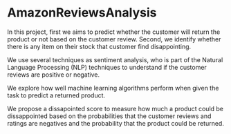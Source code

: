 # AmazonReviewsAnalysis
 
In this project, first we aims to predict whether the customer will return the product or not based on the customer review. Second, we identify whether there is any item on their stock that customer find disappointing. 

We use several techniques as sentiment analysis, who is part of the Natural Language Processing (NLP) techniques to understand if the customer reviews are positive or negative.

We explore how well machine learning algorithms perform when given the task to predict a returned product. 

We propose a dissapointed score to measure how much a product could be dissappointed based on the probabilities that the customer reviews and ratings are negatives and the probability that the product could be returned.